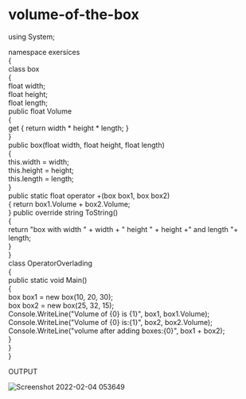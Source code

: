 # volume-of-the-box
using System;<br>

namespace exersices<br>
{<br>
    class box<br>
    {<br>
        float width;<br>
        float height;<br>
        float length;<br>
        public float Volume<br>
        {<br>
            get { return width * height * length; }<br>
        }<br>
            public box(float width, float height, float length)<br>
        {<br>
            this.width = width;<br>
            this.height = height;<br>
            this.length = length;<br>
        }<br>
        public static float operator +(box box1, box box2)<br>
        {
            return box1.Volume + box2.Volume;<br>
        }
        public override string ToString()<br>
        {<br>
            return "box with width " + width + " height  " + height +" and length  "+ length;<br>
        }<br>
    }<br>
    class OperatorOverlading<br>
    {<br>
        public static void Main()<br>
        {<br>
            box box1 = new box(10, 20, 30);<br>
            box box2 = new box(25, 32, 15);<br>
            Console.WriteLine("Volume of {0} is {1}", box1, box1.Volume);<br>
            Console.WriteLine("Volume of {0} is:{1}", box2, box2.Volume);<br>
            Console.WriteLine("volume after adding boxes:{0}", box1 + box2);<br>
        }<br>
    }<br>
}<br>

OUTPUT

![Screenshot 2022-02-04 053649](https://user-images.githubusercontent.com/98301023/152478264-55283230-fc16-447b-a377-f74d759bf20a.png)







